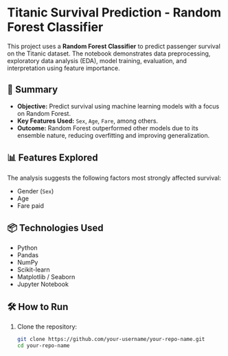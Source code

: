 # Titanic Survival Prediction - Random Forest Classifier

This project uses a **Random Forest Classifier** to predict passenger survival on the Titanic dataset. The notebook demonstrates data preprocessing, exploratory data analysis (EDA), model training, evaluation, and interpretation using feature importance.

## 🧠 Summary

- **Objective:** Predict survival using machine learning models with a focus on Random Forest.
- **Key Features Used:** `Sex`, `Age`, `Fare`, among others.
- **Outcome:** Random Forest outperformed other models due to its ensemble nature, reducing overfitting and improving generalization.

## 📊 Features Explored

The analysis suggests the following factors most strongly affected survival:
- Gender (`Sex`)
- Age
- Fare paid

## 📦 Technologies Used

- Python
- Pandas
- NumPy
- Scikit-learn
- Matplotlib / Seaborn
- Jupyter Notebook

## 🛠 How to Run

1. Clone the repository:
   ```bash
   git clone https://github.com/your-username/your-repo-name.git
   cd your-repo-name

